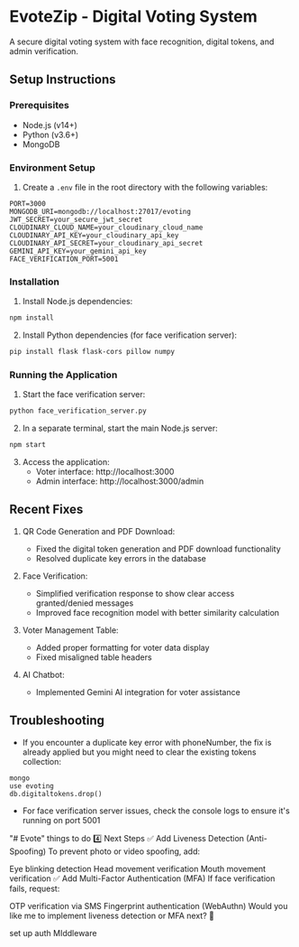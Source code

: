 # EvoteZip - Digital Voting System

A secure digital voting system with face recognition, digital tokens, and admin verification.

## Setup Instructions

### Prerequisites
- Node.js (v14+)
- Python (v3.6+)
- MongoDB

### Environment Setup
1. Create a `.env` file in the root directory with the following variables:
```
PORT=3000
MONGODB_URI=mongodb://localhost:27017/evoting
JWT_SECRET=your_secure_jwt_secret
CLOUDINARY_CLOUD_NAME=your_cloudinary_cloud_name
CLOUDINARY_API_KEY=your_cloudinary_api_key
CLOUDINARY_API_SECRET=your_cloudinary_api_secret
GEMINI_API_KEY=your_gemini_api_key
FACE_VERIFICATION_PORT=5001
```

### Installation

1. Install Node.js dependencies:
```bash
npm install
```

2. Install Python dependencies (for face verification server):
```bash
pip install flask flask-cors pillow numpy
```

### Running the Application

1. Start the face verification server:
```bash
python face_verification_server.py
```

2. In a separate terminal, start the main Node.js server:
```bash
npm start
```

3. Access the application:
   - Voter interface: http://localhost:3000
   - Admin interface: http://localhost:3000/admin

## Recent Fixes

1. QR Code Generation and PDF Download:
   - Fixed the digital token generation and PDF download functionality
   - Resolved duplicate key errors in the database

2. Face Verification:
   - Simplified verification response to show clear access granted/denied messages
   - Improved face recognition model with better similarity calculation

3. Voter Management Table:
   - Added proper formatting for voter data display
   - Fixed misaligned table headers

4. AI Chatbot:
   - Implemented Gemini AI integration for voter assistance

## Troubleshooting

- If you encounter a duplicate key error with phoneNumber, the fix is already applied but you might need to clear the existing tokens collection:
```
mongo
use evoting
db.digitaltokens.drop()
```

- For face verification server issues, check the console logs to ensure it's running on port 5001

"# Evote" 
things to do 
4️⃣ Next Steps
✅ Add Liveness Detection (Anti-Spoofing)
To prevent photo or video spoofing, add:

Eye blinking detection
Head movement verification
Mouth movement verification
✅ Add Multi-Factor Authentication (MFA)
If face verification fails, request:

OTP verification via SMS
Fingerprint authentication (WebAuthn)
Would you like me to implement liveness detection or MFA next? 🚀


set up auth MIddleware